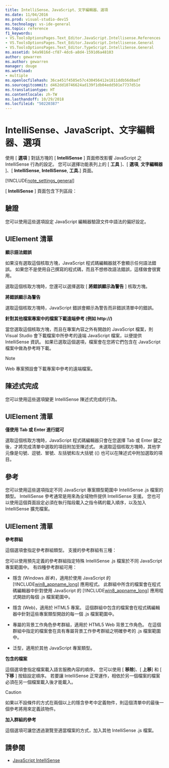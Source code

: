 ```yaml
---
title: IntelliSense、JavaScript、文字編輯器、選項
ms.date: 11/04/2016
ms.prod: visual-studio-dev15
ms.technology: vs-ide-general
ms.topic: reference
f1_keywords:
- VS.ToolsOptionsPages.Text_Editor.JavaScript.Intellisense.References
- VS.ToolsOptionsPages.Text_Editor.JavaScript.Intellisense.General
- VS.ToolsOptionsPages.Text_Editor.TypeScript.IntelliSense.General
ms.assetid: b4a9816d-cf87-4dc6-a8d4-1591d6a48103
author: gewarren
ms.author: gewarren
manager: douge
ms.workload:
- multiple
ms.openlocfilehash: 36ca451f4585e57c430456412e1811ddb56d8adf
ms.sourcegitcommit: d462dd10746624ad139f1db04edd501e7737d51e
ms.translationtype: HT
ms.contentlocale: zh-TW
ms.lasthandoff: 10/29/2018
ms.locfileid: "50220387"
---
```

# <a name="options-text-editor-javascript-intellisense"></a>IntelliSense、JavaScript、文字編輯器、選項
使用 [ **選項** ] 對話方塊的 [ **IntelliSense** ] 頁面修改影響 JavaScript 之 IntelliSense 行為的設定。 您可以選擇功能表列上的 [ **工具** ]、[ **選項**, **文字編輯器** ]、[ **IntelliSense**, **IntelliSense**, **工具.**] 頁面。

[!INCLUDE[note_settings_general](../../data-tools/includes/note_settings_general_md.md)]

[ **IntelliSense** ] 頁面包含下列區段：

## <a name="validation"></a>驗證
 您可以使用這些選項設定 JavaScript 編輯器驗證文件中語法的偏好設定。

## <a name="uielement-list"></a>UIElement 清單
 **顯示語法錯誤**

 如果沒有選取這個核取方塊，JavaScript 程式碼編輯器就不會顯示任何語法錯誤。 如果您不是使用自己撰寫的程式碼，而且不想修改語法錯誤，這樣做會很實用。

 選取這個核取方塊時，您還可以選擇選取 [ **將錯誤顯示為警告** ] 核取方塊。

 **將錯誤顯示為警告**

 選取這個核取方塊時，JavaScript 錯誤會顯示為警告而非錯誤清單中的錯誤。

 **針對其他檔案專案中的檔案下載遠端參考 (例如 http://)**

 當您選取這個核取方塊，而且在專案內容之外有開啟的 JavaScript 檔案，則 Visual Studio 會下載檔案中所參考的遠端 JavaScript 檔案，以便提供 IntelliSense 資訊。 如果已選取這個選項，檔案會在您將它們包含在 JavaScript 檔案中做為參考時下載。

> [!NOTE]
> Web 專案預設會下載專案中參考的遠端檔案。


## <a name="statement-completion"></a>陳述式完成
 您可以使用這些選項變更 IntelliSense 陳述式完成的行為。

## <a name="uielement-list"></a>UIElement 清單
 **僅使用 Tab 或 Enter 進行認可**

 選取這個核取方塊時，JavaScript 程式碼編輯器只會在您選擇 Tab 或 Enter 鍵之後，才將完成清單中選取的項目附加至陳述式。 未選取這個核取方塊時，其他字元像是句號、逗號、冒號、左括號和左大括號 ({) 也可以在陳述式中附加選取的項目。

## <a name="references"></a>參考
 您可以使用這些選項指定不同 JavaScript 專案類型範圍中 IntelliSense .js 檔案的類型。 IntelliSense 參考通常是用來為全域物件提供 IntelliSense 支援。 您也可以使用這個頁面設定必須在執行階段載入之指令碼的載入順序，以及加入 IntelliSense 擴充檔案。

## <a name="uielement-list"></a>UIElement 清單
 **參考群組**

 這個選項會指定參考群組類型。 支援的參考群組有三種：

 您可以使用預先定義的參考群組指定特殊 IntelliSense .js 檔案於不同 JavaScript 專案範圍中。 有四種參考群組可用：

- 隱含 (Windows *版本*)，適用於使用 JavaScript 的 [!INCLUDE[win8_appname_long](../../debugger/includes/win8_appname_long_md.md)] 應用程式。 此群組中所含的檔案會在程式碼編輯器中針對使用 JavaScript 的 [!INCLUDE[win8_appname_long](../../debugger/includes/win8_appname_long_md.md)] 應用程式開啟的每個 .js 檔案範圍中。

- 隱含 (Web)，適用於 HTML5 專案。 這個群組中包含的檔案會在程式碼編輯器中針對這些專案類型開啟的每一個 .js 檔案範圍中。

- 專屬的背景工作角色參考群組，適用於 HTML5 Web 背景工作角色。 在這個群組中指定的檔案會在具有專屬背景工作參考群組之明確參考的 .js 檔案範圍中。

- 泛型，適用於其他 JavaScript 專案類型。

**包含的檔案**

這個選項會指定檔案載入語言服務內容的順序。 您可以使用 [ **移除**]、[ **上移**] 和 [ **下移** ] 按鈕設定順序。 若要讓 IntelliSense 正常運作，相依於另一個檔案的檔案必須在另一個檔案載入後才能載入。

> [!CAUTION]
> 如果以不設條件的方式在兩個以上的隱含參考中定義物件，則這個清單中的最後一個參考將用來定義該物件。


**加入群組的參考**

這個選項可讓您透過瀏覽至適當檔案的方式，加入其他 IntelliSense .js 檔案。

## <a name="see-also"></a>請參閱

- [JavaScript IntelliSense](../../ide/javascript-intellisense.md)